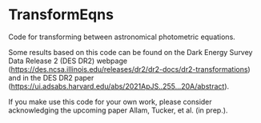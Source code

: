 # TransformEqns
Code for transforming between astronomical photometric equations.

Some results based on this code can be found on the Dark Energy Survey Data Release 2 (DES DR2) webpage
(https://des.ncsa.illinois.edu/releases/dr2/dr2-docs/dr2-transformations) and in the DES DR2 paper 
(https://ui.adsabs.harvard.edu/abs/2021ApJS..255...20A/abstract). 

If you make use this code for your own work, please consider acknowledging the upcoming paper Allam, Tucker, et al. (in prep.). 
 
